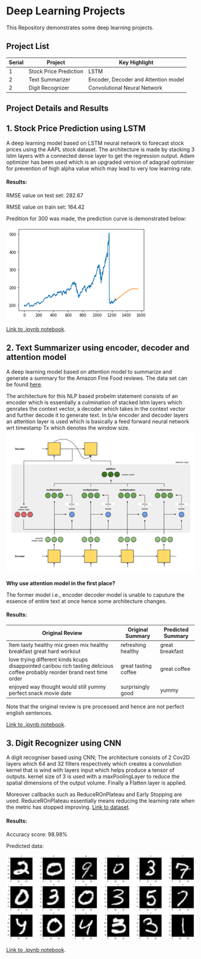 # Deep Learning Projects
This Repository demonstrates some deep learning projects. 

## Project List

| Serial | Project | Key Highlight |
| ------ | ------ | ------ | 
| 1 | Stock Price Prediction | LSTM |
| 2 | Text Summarizer | Encoder, Decoder and Attention model |
| 2 | Digit Recognizer | Convolutional Neural Network |


## Project Details and Results

## 1. Stock Price Prediction using LSTM
A deep learning model based on LSTM neural network to forecast stock prices using
the AAPL stock dataset.
The architecture is made by stacking 3 lstm layers with a connected dense layer to get the regression output. Adam optimizer has been used which is an upgraded version of adagrad optimiser for prevention of high alpha value which may lead to very low learning rate.

#### Results:
RMSE value on test set: 282.67

RMSE value on train set: 164.42

Predition for 300 was made, the prediction curve is demonstrated below:


<img src="readme_resources/stock.png" >

<a href="https://github.com/yasharma2301/DeepLearningProjects/blob/master/Stock%20Price%20Prediction/Stock_Price_Forecast_Using_LSTM.ipynb">Link to .ipynb notebook</a>.

## 2. Text Summarizer using encoder, decoder and attention model
A deep learning model based on attention model to summarize and generate a summary for the Amazon Fine Food reviews. The data set can be found <a href = "https://www.kaggle.com/snap/amazon-fine-food-reviews">here</a>.

The architecture for this NLP based probelm statement consists of an encoder which is essentially a culmination of stacked lstm layers which genrates the context vector, a decoder which takes in the context vector and further decode it to generate text. In b/w encoder and decoder layers an attention layer is used which is basically a feed forward neural network wrt timestamp Tx which denotes the window size.
<img src="readme_resources/attentionModel.png" width="600" >

**Why use attention model in the first place?**

The former model i.e., encoder decoder model is unable to caputure the essence of entire text at once hence some architecture changes.

#### Results:

| Original Review | Original Summary | Predicted Summary |
| ------ | ------ | ------ | 
| Item tasty healthy mix green mix healthy breakfast great hard workout | refreshing healthy | great breakfast |
| love trying different kinds kcups disappointed caribou rich tasting delicious coffee probably reorder brand next time order | great tasting coffee | great coffee |
| enjoyed way thought would still yummy perfect snack movie date | surprisingly good | yummy |

Note that the original review is pre processed and hence are not perfect english sentences.

<a href="https://github.com/yasharma2301/DeepLearningProjects/blob/master/Text%20Summarizer/TextSummarizer.ipynb">Link to .ipynb notebook</a>.

## 3. Digit Recognizer using CNN
A digit recogniser based using CNN; The architecture consists of 2 Cov2D layers which 64 and 32 filters respectively which  creates a convolution kernel that is wind with layers input which helps produce a tensor of outputs. kernel size of 3 is used with a maxPoolingLayer to reduce the spatial dimensions of the output volume. Finally a Flatten layer is applied.

Moreover callbacks such as ReduceROnPlateau and Early Stopping are used. ReduceROnPlateau essentially means reducing the learning rate when the metric has stopped improving.
<a href="https://www.kaggle.com/c/digit-recognizer">Link to dataset</a>.

#### Results:
Accuracy score: 98.98%

Predicted data:

<img src="readme_resources/digitRecogniser.png" width="600" >

<a href="https://github.com/yasharma2301/DeepLearningProjects/blob/master/Digits%20Recognizer/DigitRecognizer.ipynb">Link to .ipynb notebook</a>.
